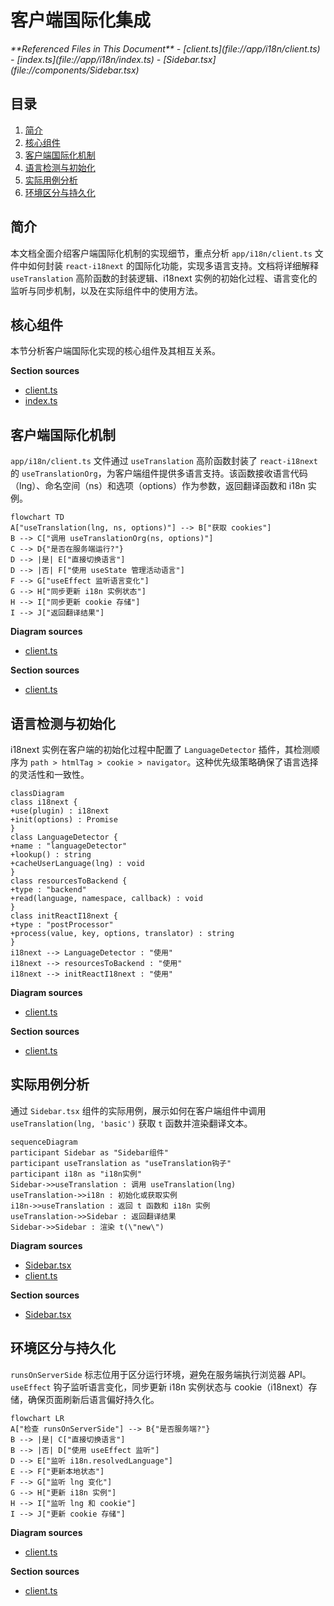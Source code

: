# 客户端国际化集成

<cite>
**Referenced Files in This Document**   
- [client.ts](file://app/i18n/client.ts)
- [index.ts](file://app/i18n/index.ts)
- [Sidebar.tsx](file://components/Sidebar.tsx)
</cite>

## 目录
1. [简介](#简介)
2. [核心组件](#核心组件)
3. [客户端国际化机制](#客户端国际化机制)
4. [语言检测与初始化](#语言检测与初始化)
5. [实际用例分析](#实际用例分析)
6. [环境区分与持久化](#环境区分与持久化)

## 简介
本文档全面介绍客户端国际化机制的实现细节，重点分析 `app/i18n/client.ts` 文件中如何封装 `react-i18next` 的国际化功能，实现多语言支持。文档将详细解释 `useTranslation` 高阶函数的封装逻辑、i18next 实例的初始化过程、语言变化的监听与同步机制，以及在实际组件中的使用方法。

## 核心组件

本节分析客户端国际化实现的核心组件及其相互关系。

**Section sources**
- [client.ts](file://app/i18n/client.ts#L1-L74)
- [index.ts](file://app/i18n/index.ts#L1-L53)

## 客户端国际化机制

`app/i18n/client.ts` 文件通过 `useTranslation` 高阶函数封装了 `react-i18next` 的 `useTranslationOrg`，为客户端组件提供多语言支持。该函数接收语言代码（lng）、命名空间（ns）和选项（options）作为参数，返回翻译函数和 i18n 实例。

```mermaid
flowchart TD
A["useTranslation(lng, ns, options)"] --> B["获取 cookies"]
B --> C["调用 useTranslationOrg(ns, options)"]
C --> D{"是否在服务端运行?"}
D --> |是| E["直接切换语言"]
D --> |否| F["使用 useState 管理活动语言"]
F --> G["useEffect 监听语言变化"]
G --> H["同步更新 i18n 实例状态"]
H --> I["同步更新 cookie 存储"]
I --> J["返回翻译结果"]
```

**Diagram sources**
- [client.ts](file://app/i18n/client.ts#L46-L73)

**Section sources**
- [client.ts](file://app/i18n/client.ts#L46-L73)

## 语言检测与初始化

i18next 实例在客户端的初始化过程中配置了 `LanguageDetector` 插件，其检测顺序为 `path > htmlTag > cookie > navigator`。这种优先级策略确保了语言选择的灵活性和一致性。

```mermaid
classDiagram
class i18next {
+use(plugin) : i18next
+init(options) : Promise
}
class LanguageDetector {
+name : "languageDetector"
+lookup() : string
+cacheUserLanguage(lng) : void
}
class resourcesToBackend {
+type : "backend"
+read(language, namespace, callback) : void
}
class initReactI18next {
+type : "postProcessor"
+process(value, key, options, translator) : string
}
i18next --> LanguageDetector : "使用"
i18next --> resourcesToBackend : "使用"
i18next --> initReactI18next : "使用"
```

**Diagram sources**
- [client.ts](file://app/i18n/client.ts#L25-L44)

**Section sources**
- [client.ts](file://app/i18n/client.ts#L25-L44)

## 实际用例分析

通过 `Sidebar.tsx` 组件的实际用例，展示如何在客户端组件中调用 `useTranslation(lng, 'basic')` 获取 `t` 函数并渲染翻译文本。

```mermaid
sequenceDiagram
participant Sidebar as "Sidebar组件"
participant useTranslation as "useTranslation钩子"
participant i18n as "i18n实例"
Sidebar->>useTranslation : 调用 useTranslation(lng)
useTranslation->>i18n : 初始化或获取实例
i18n->>useTranslation : 返回 t 函数和 i18n 实例
useTranslation->>Sidebar : 返回翻译结果
Sidebar->>Sidebar : 渲染 t(\"new\")
```

**Diagram sources**
- [Sidebar.tsx](file://components/Sidebar.tsx#L1-L40)
- [client.ts](file://app/i18n/client.ts#L46-L73)

**Section sources**
- [Sidebar.tsx](file://components/Sidebar.tsx#L1-L40)

## 环境区分与持久化

`runsOnServerSide` 标志位用于区分运行环境，避免在服务端执行浏览器 API。`useEffect` 钩子监听语言变化，同步更新 i18n 实例状态与 cookie（i18next）存储，确保页面刷新后语言偏好持久化。

```mermaid
flowchart LR
A["检查 runsOnServerSide"] --> B{"是否服务端?"}
B --> |是| C["直接切换语言"]
B --> |否| D["使用 useEffect 监听"]
D --> E["监听 i18n.resolvedLanguage"]
E --> F["更新本地状态"]
F --> G["监听 lng 变化"]
G --> H["更新 i18n 实例"]
H --> I["监听 lng 和 cookie"]
I --> J["更新 cookie 存储"]
```

**Diagram sources**
- [client.ts](file://app/i18n/client.ts#L55-L73)

**Section sources**
- [client.ts](file://app/i18n/client.ts#L55-L73)